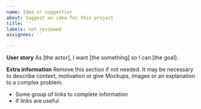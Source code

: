 ```yaml
---
name: Idea or suggestion
about: Suggest an idea for this project
title: ''
labels: not reviewed
assignees: ''

---
```


**User story**
As [the actor], I want [the something] so I can [the goal].

**Extra information**
Remove this section if not needed.
It may be necessary to describe context, motivation or give Mockups, images or an explanation to a complex problem.

- Some group of links to complete information
- If links are useful
